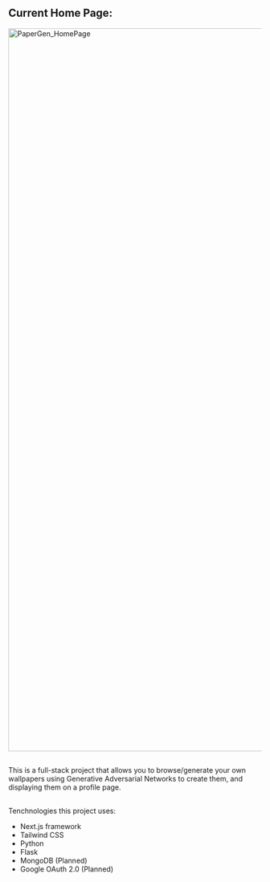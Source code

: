 ## Current Home Page:

<img width="1440" alt="PaperGen_HomePage" src="https://github.com/Vivian-Lopez/PaperGen/assets/87879238/629c5f7a-28f0-430c-babe-3142656d34f0">

##
This is a full-stack project that allows you to browse/generate your own wallpapers using Generative Adversarial Networks to create them, and displaying them on a profile page.
## 

Tenchnologies this project uses:

- Next.js framework
- Tailwind CSS
- Python
- Flask
- MongoDB (Planned)
- Google OAuth 2.0 (Planned)